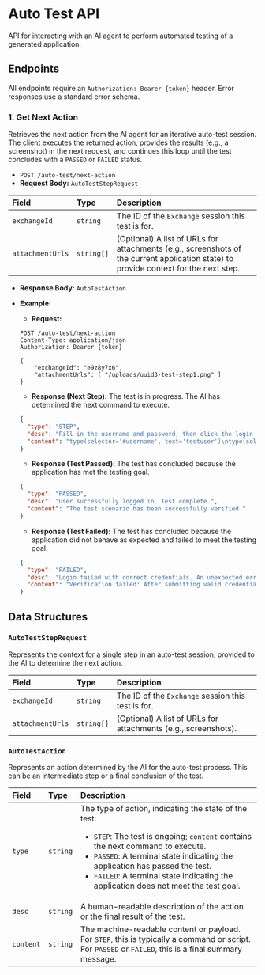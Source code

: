 # Auto Test API

API for interacting with an AI agent to perform automated testing of a generated application.

## Endpoints

All endpoints require an `Authorization: Bearer {token}` header. Error responses use a standard error schema.

### 1. Get Next Action

Retrieves the next action from the AI agent for an iterative auto-test session. The client executes the returned action, provides the results (e.g., a screenshot) in the next request, and continues this loop until the test concludes with a `PASSED` or `FAILED` status.

*   `POST /auto-test/next-action`
*   **Request Body:** `AutoTestStepRequest`

| Field            | Type       | Description                                                                                             |
|:-----------------|:-----------|:--------------------------------------------------------------------------------------------------------|
| `exchangeId`     | `string`   | The ID of the `Exchange` session this test is for.                                                      |
| `attachmentUrls` | `string[]` | (Optional) A list of URLs for attachments (e.g., screenshots of the current application state) to provide context for the next step. |

*   **Response Body:** `AutoTestAction`

*   **Example:**
    *   **Request:**
    ```http
    POST /auto-test/next-action
    Content-Type: application/json
    Authorization: Bearer {token}
    
    {
        "exchangeId": "e9z8y7x6",
        "attachmentUrls": [ "/uploads/uuid3-test-step1.png" ]
    }
    ```
    *   **Response (Next Step):** The test is in progress. The AI has determined the next command to execute.
    ```json
    {
      "type": "STEP",
      "desc": "Fill in the username and password, then click the login button.",
      "content": "type(selector='#username', text='testuser')\ntype(selector='#password', text='password123')\nclick(selector='#login-button')"
    }
    ```
    *   **Response (Test Passed):** The test has concluded because the application has met the testing goal.
    ```json
    {
      "type": "PASSED",
      "desc": "User successfully logged in. Test complete.",
      "content": "The test scenario has been successfully verified."
    }
    ```
    *   **Response (Test Failed):** The test has concluded because the application did not behave as expected and failed to meet the testing goal.
    ```json
    {
      "type": "FAILED",
      "desc": "Login failed with correct credentials. An unexpected error message was displayed.",
      "content": "Verification failed: After submitting valid credentials, expected redirection to '/dashboard', but an error message 'Invalid credentials' was shown instead."
    }
    ```

## Data Structures

### `AutoTestStepRequest`

Represents the context for a single step in an auto-test session, provided to the AI to determine the next action.

| Field            | Type       | Description                                                              |
|:-----------------|:-----------|:-------------------------------------------------------------------------|
| `exchangeId`     | `string`   | The ID of the `Exchange` session this test is for.                       |
| `attachmentUrls` | `string[]` | (Optional) A list of URLs for attachments (e.g., screenshots).           |

### `AutoTestAction`

Represents an action determined by the AI for the auto-test process. This can be an intermediate step or a final conclusion of the test.

| Field     | Type     | Description                                                                                                                      |
|:----------|:---------|:---------------------------------------------------------------------------------------------------------------------------------|
| `type`    | `string` | The type of action, indicating the state of the test:<br><ul><li>`STEP`: The test is ongoing; `content` contains the next command to execute.</li><li>`PASSED`: A terminal state indicating the application has passed the test.</li><li>`FAILED`: A terminal state indicating the application does not meet the test goal.</li></ul> |
| `desc`    | `string` | A human-readable description of the action or the final result of the test.                                                      |
| `content` | `string` | The machine-readable content or payload. For `STEP`, this is typically a command or script. For `PASSED` or `FAILED`, this is a final summary message. |